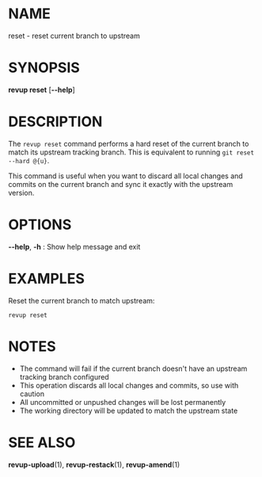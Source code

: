 # NAME

reset - reset current branch to upstream

# SYNOPSIS

**revup reset** [**--help**]

# DESCRIPTION

The `revup reset` command performs a hard reset of the current branch to match its upstream tracking branch. This is equivalent to running `git reset --hard @{u}`.

This command is useful when you want to discard all local changes and commits on the current branch and sync it exactly with the upstream version.

# OPTIONS

**--help**, **-h**
: Show help message and exit

# EXAMPLES

Reset the current branch to match upstream:

```
revup reset
```

# NOTES

- The command will fail if the current branch doesn't have an upstream tracking branch configured
- This operation discards all local changes and commits, so use with caution
- All uncommitted or unpushed changes will be lost permanently
- The working directory will be updated to match the upstream state

# SEE ALSO

**revup-upload**(1), **revup-restack**(1), **revup-amend**(1)
